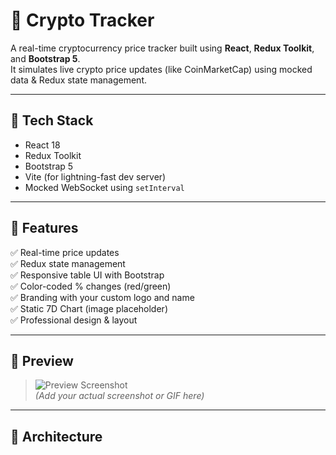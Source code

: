 # 🚀 Crypto Tracker

A real-time cryptocurrency price tracker built using **React**, **Redux Toolkit**, and **Bootstrap 5**.  
It simulates live crypto price updates (like CoinMarketCap) using mocked data & Redux state management.

---

## 🔧 Tech Stack

- React 18
- Redux Toolkit
- Bootstrap 5
- Vite (for lightning-fast dev server)
- Mocked WebSocket using `setInterval`

---

## 🎯 Features

✅ Real-time price updates  
✅ Redux state management  
✅ Responsive table UI with Bootstrap  
✅ Color-coded % changes (red/green)  
✅ Branding with your custom logo and name  
✅ Static 7D Chart (image placeholder)  
✅ Professional design & layout

---

## 📸 Preview

> ![Preview Screenshot](./assets/screenshot.png)  
> *(Add your actual screenshot or GIF here)*

---

## 🧠 Architecture

